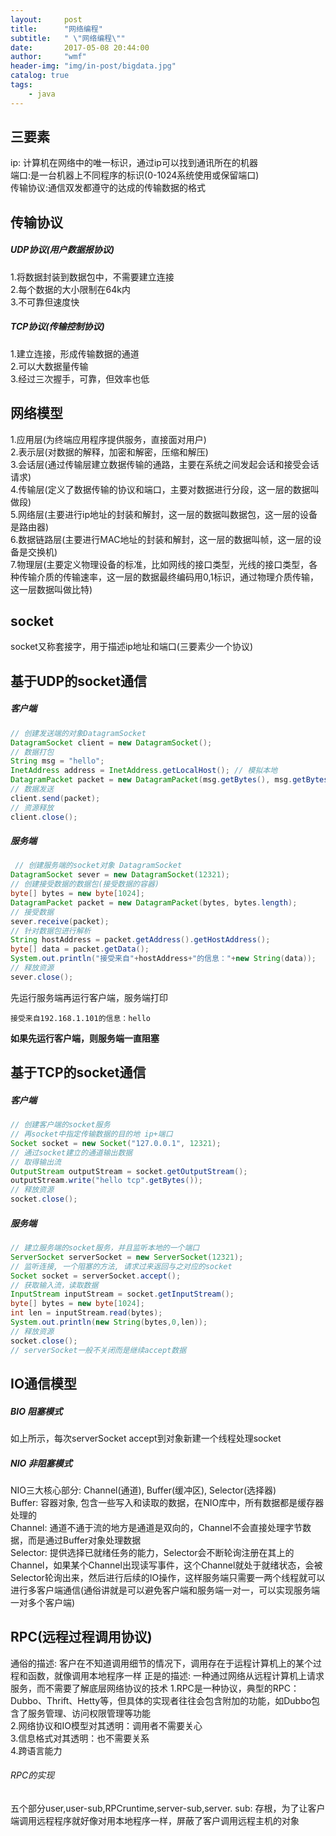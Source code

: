 ```yaml
---
layout:     post
title:      "网络编程"
subtitle:   " \"网络编程\""
date:       2017-05-08 20:44:00
author:     "wmf"
header-img: "img/in-post/bigdata.jpg"
catalog: true
tags:
    - java
---
```

## 三要素
ip: 计算机在网络中的唯一标识，通过ip可以找到通讯所在的机器<br/>
端口:是一台机器上不同程序的标识(0-1024系统使用或保留端口)<br/>
传输协议:通信双发都遵守的达成的传输数据的格式
## 传输协议
##### UDP协议(用户数据报协议)
1.将数据封装到数据包中，不需要建立连接<br/>
2.每个数据的大小限制在64k内<br/>
3.不可靠但速度快<br/>
##### TCP协议(传输控制协议)
1.建立连接，形成传输数据的通道<br/>
2.可以大数据量传输<br/>
3.经过三次握手，可靠，但效率也低<br/>
## 网络模型
1.应用层(为终端应用程序提供服务，直接面对用户)<br/>
2.表示层(对数据的解释，加密和解密，压缩和解压)<br/>
3.会话层(通过传输层建立数据传输的通路，主要在系统之间发起会话和接受会话请求)<br/>
4.传输层(定义了数据传输的协议和端口，主要对数据进行分段，这一层的数据叫做段)<br/>
5.网络层(主要进行ip地址的封装和解封，这一层的数据叫数据包，这一层的设备是路由器)<br/>
6.数据链路层(主要进行MAC地址的封装和解封，这一层的数据叫帧，这一层的设备是交换机)<br/>
7.物理层(主要定义物理设备的标准，比如网线的接口类型，光线的接口类型，各种传输介质的传输速率，这一层的数据最终编码用0,1标识，通过物理介质传输，这一层数据叫做比特)
## socket
socket又称套接字，用于描述ip地址和端口(三要素少一个协议)
## 基于UDP的socket通信
##### 客户端
```java
// 创建发送端的对象DatagramSocket
DatagramSocket client = new DatagramSocket();
// 数据打包
String msg = "hello";
InetAddress address = InetAddress.getLocalHost(); // 模拟本地
DatagramPacket packet = new DatagramPacket(msg.getBytes(), msg.getBytes().length, address, 12321);
// 数据发送
client.send(packet);
// 资源释放
client.close();
```
##### 服务端
```java
 // 创建服务端的socket对象 DatagramSocket
DatagramSocket sever = new DatagramSocket(12321);
// 创建接受数据的数据包(接受数据的容器)
byte[] bytes = new byte[1024];
DatagramPacket packet = new DatagramPacket(bytes, bytes.length);
// 接受数据
sever.receive(packet);
// 针对数据包进行解析
String hostAddress = packet.getAddress().getHostAddress();
byte[] data = packet.getData();
System.out.println("接受来自"+hostAddress+"的信息："+new String(data));
// 释放资源
sever.close();
```
先运行服务端再运行客户端，服务端打印
```
接受来自192.168.1.101的信息：hello
```
**如果先运行客户端，则服务端一直阻塞**
## 基于TCP的socket通信
##### 客户端
```java
// 创建客户端的socket服务
// 再socket中指定传输数据的目的地 ip+端口
Socket socket = new Socket("127.0.0.1", 12321);
// 通过socket建立的通道输出数据
// 取得输出流
OutputStream outputStream = socket.getOutputStream();
outputStream.write("hello tcp".getBytes());
// 释放资源
socket.close();
```
##### 服务端
```java
// 建立服务端的socket服务，并且监听本地的一个端口
ServerSocket serverSocket = new ServerSocket(12321);
// 监听连接, 一个阻塞的方法, 请求过来返回与之对应的socket
Socket socket = serverSocket.accept();
// 获取输入流，读取数据
InputStream inputStream = socket.getInputStream();
byte[] bytes = new byte[1024];
int len = inputStream.read(bytes);
System.out.println(new String(bytes,0,len));
// 释放资源
socket.close();
// serverSocket一般不关闭而是继续accept数据
```
## IO通信模型
##### BIO 阻塞模式
如上所示，每次serverSocket accept到对象新建一个线程处理socket
##### NIO 非阻塞模式
NIO三大核心部分: Channel(通道), Buffer(缓冲区), Selector(选择器)<br>
Buffer: 容器对象, 包含一些写入和读取的数据，在NIO库中，所有数据都是缓存器处理的<br>
Channel: 通道不通于流的地方是通道是双向的，Channel不会直接处理字节数据，而是通过Buffer对象处理数据<br>
Selector: 提供选择已就绪任务的能力，Selector会不断轮询注册在其上的Channel，如果某个Channel出现读写事件，这个Channel就处于就绪状态，会被Selector轮询出来，然后进行后续的IO操作，这样服务端只需要一两个线程就可以进行多客户端通信(通俗讲就是可以避免客户端和服务端一对一，可以实现服务端一对多个客户端)
## RPC(远程过程调用协议)
通俗的描述: 客户在不知道调用细节的情况下，调用存在于运程计算机上的某个过程和函数，就像调用本地程序一样
正是的描述: 一种通过网络从远程计算机上请求服务，而不需要了解底层网络协议的技术
1.RPC是一种协议，典型的RPC：Dubbo、Thrift、Hetty等，但具体的实现者往往会包含附加的功能，如Dubbo包含了服务管理、访问权限管理等功能<br/>
2.网络协议和IO模型对其透明：调用者不需要关心<br/>
3.信息格式对其透明：也不需要关系<br/>
4.跨语言能力
###### RPC的实现
五个部分user,user-sub,RPCruntime,server-sub,server.
sub: 存根，为了让客户端调用远程程序就好像对用本地程序一样，屏蔽了客户调用远程主机的对象